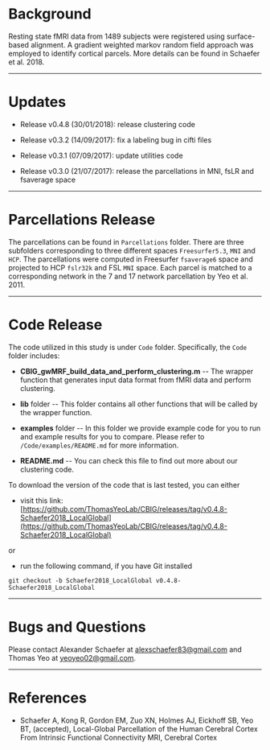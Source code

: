 Background
==========
Resting state fMRI data from 1489 subjects were registered using surface-based alignment. A gradient weighted markov random field approach was employed to identify cortical parcels.
More details can be found in Schaefer et al. 2018.

---

Updates
=======
- Release v0.4.8 (30/01/2018): release clustering code

- Release v0.3.2 (14/09/2017): fix a labeling bug in cifti files

- Release v0.3.1 (07/09/2017): update utilities code

- Release v0.3.0 (21/07/2017): release the parcellations in MNI, fsLR and fsaverage space

---

Parcellations Release
=====================
The parcellations can be found in ```Parcellations``` folder. There are three subfolders corresponding to three different spaces ```Freesurfer5.3```, ```MNI``` and ```HCP```. 
The parcellations were computed in Freesurfer ```fsaverage6``` space and projected to HCP ```fslr32k``` and FSL ```MNI``` space. Each parcel is matched to a corresponding network in the 7 and 17 network parcellation by Yeo et al. 2011.  

---

Code Release
============
The code utilized in this study is under `Code` folder. Specifically, the `Code` folder includes:

* **CBIG_gwMRF_build_data_and_perform_clustering.m** -- The wrapper function that generates input data format from fMRI data and perform clustering. 

* **lib** folder -- This folder contains all other functions that will be called by the wrapper function.

* **examples** folder -- In this folder we provide example code for you to run and example results for you to compare. Please refer to `/Code/examples/README.md` for more information.

* **README.md** -- You can check this file to find out more about our clustering code.


To download the version of the code that is last tested, you can either

- visit this link: [https://github.com/ThomasYeoLab/CBIG/releases/tag/v0.4.8-Schaefer2018_LocalGlobal](https://github.com/ThomasYeoLab/CBIG/releases/tag/v0.4.8-Schaefer2018_LocalGlobal)

or

- run the following command, if you have Git installed

```
git checkout -b Schaefer2018_LocalGlobal v0.4.8-Schaefer2018_LocalGlobal
```

---

Bugs and Questions
==================
Please contact Alexander Schaefer at alexschaefer83@gmail.com and Thomas Yeo at yeoyeo02@gmail.com.

---

References
==========
+ Schaefer A, Kong R, Gordon EM, Zuo XN, Holmes AJ, Eickhoff SB, Yeo BT, (accepted), Local-Global Parcellation of the Human Cerebral Cortex From Intrinsic Functional Connectivity MRI, Cerebral Cortex
